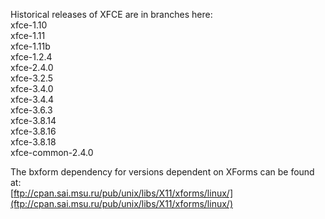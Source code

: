 Historical releases of XFCE are in branches here:  
xfce-1.10  
xfce-1.11  
xfce-1.11b  
xfce-1.2.4  
xfce-2.4.0  
xfce-3.2.5  
xfce-3.4.0  
xfce-3.4.4  
xfce-3.6.3  
xfce-3.8.14  
xfce-3.8.16  
xfce-3.8.18  
xfce-common-2.4.0  
  
The bxform dependency for versions dependent on XForms can be found at:  
[ftp://cpan.sai.msu.ru/pub/unix/libs/X11/xforms/linux/](ftp://cpan.sai.msu.ru/pub/unix/libs/X11/xforms/linux/)
